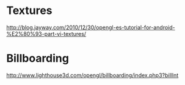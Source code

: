 # Textures #

http://blog.jayway.com/2010/12/30/opengl-es-tutorial-for-android-%E2%80%93-part-vi-textures/

# Billboarding #

http://www.lighthouse3d.com/opengl/billboarding/index.php3?billInt